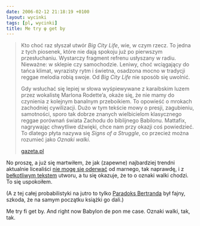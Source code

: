 ```yaml
---
date: 2006-02-12 21:18:19 +0100
layout: wycinki
tags: [pl, wycinki]
title: Me try φ get by
---
```


> Kto choć raz słyszał utwór <cite>Big City Life</cite>, wie, w czym rzecz. To jedna z tych piosenek, które nie dają spokoju już po pierwszym przesłuchaniu. Wystarczy fragment refrenu usłyszany w radiu. Nieważne: w sklepie czy samochodzie. Leniwy, choć wciągający do tańca klimat, wyrazisty rytm i świetna, osadzona mocno w tradycji reggae melodia robią swoje. Od <cite>Big City Life</cite> nie sposób się uwolnić.
>
> Gdy wsłuchać się lepiej w słowa wyśpiewywane z karaibskim luzem przez wokalistę Marlona Rodette’a, okaże się, że nie mamy do czynienia z kolejnym banalnym przeboikiem. To opowieść o mrokach zachodniej cywilizacji. Dużo w tym tekście mowy o presji, zagubieniu, samotności, sporo tak dobrze znanych wielbicielom klasycznego reggae porównań świata Zachodu do biblijnego Babilonu. Mattafix, nagrywając chwytliwe dźwięki, chce nam przy okazji coś powiedzieć. To dlatego płyta nazywa się <cite>Signs of a Struggle</cite>, co przecież można rozumieć jako <cite>Oznaki walki</cite>.
>
> [gazeta.pl](http://serwisy.gazeta.pl/kultura/1,34169,3159949.html 'Bomby brzmiące reggae')

No proszę, a już się martwiłem, że jak (zapewne) najbardziej trendni aktualnie licealiści [nie mogę się oderwać](wycinki/big-city-life.png 'Last.fm represent') od marnego, tak naprawdę, i z [bełkotliwym tekstem](http://www.google.com/search?q=Mattafix+"Big+City+Life"+lyrics 'szczyt idiotyzmu: oficjalna strona z tekstem piosenki wydawała dźwięki') utworu, a tu się okazuje, że to o oznaki walki chodzi. To się uspokoiłem.

(A z tej całej probabilistyki na jutro to tylko [Paradoks Bertranda](http://en.wikipedia.org/wiki/Bertrand_paradox_%28probability%29 'polska wersja bez rysunków jest') był fajny, szkoda, że na samym początku książki go dali.)

Me try fi get by. And right now Babylon de pon me case. Oznaki walki, tak, tak.
